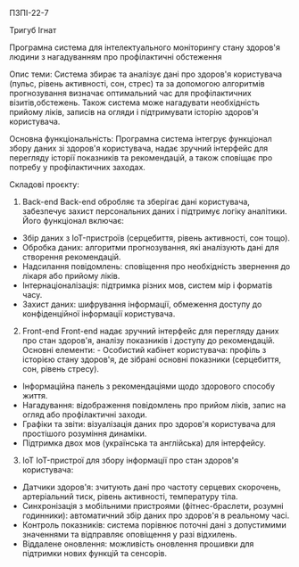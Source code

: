 ПЗПІ-22-7 

Тригуб Ігнат

Програмна система для інтелектуального моніторингу стану здоров'я людини з нагадуванням про профілактичні обстеження

Опис теми:
Система збирає та аналізує дані про здоров'я користувача (пульс, рівень активності, сон, стрес) та за допомогою алгоритмів прогнозування визначає оптимальний час для профілактичних візитів,обстежень.
Також система може нагадувати необхідність прийому ліків, записів на огляди і підтримувати історію здоров'я користувача.

Основна функціональність:
Програмна система інтегрує функціонал збору даних зі здоров'я користувача, надає зручний інтерфейс для перегляду історії показників та рекомендацій, а також сповіщає про потребу у профілактичних заходах.

Складові проєкту:

1. Back-end
Back-end обробляє та зберігає дані користувача, забезпечує захист персональних даних і підтримує логіку аналітики.
Його функціонал включає:
- Збір даних з IoT-пристроїв (серцебиття, рівень активності, сон тощо).
- Обробка даних: алгоритми прогнозування, які аналізують дані для створення рекомендацій.
- Надсилання повідомлень: сповіщення про необхідність звернення до лікаря або прийому ліків.
- Інтернаціоналізація: підтримка різних мов, систем мір і форматів часу.
- Захист даних: шифрування інформації, обмеження доступу до конфіденційної інформації користувача.

2. Front-end
Front-end надає зручний інтерфейс для перегляду даних про стан здоров'я, аналізу показників і доступу
до рекомендацій. Основні елементи: - Особистий кабінет користувача: профіль з історією стану здоров'я,
де зібрані основні показники (серцебиття, сон, рівень стресу).
- Інформаційна панель з рекомендаціями щодо здорового способу життя.
- Нагадування: відображення повідомлень про прийом ліків, запис на огляд або профілактичні заходи.
- Графіки та звіти: візуалізація даних про здоров'я користувача для простішого розуміння динаміки.
- Підтримка двох мов (українська та англійська) для інтерфейсу.

3. IoT 
IoT-пристрої для збору інформації про стан здоров'я користувача:
- Датчики здоров'я: зчитують дані про частоту серцевих скорочень, артеріальний тиск, рівень активності, температуру тіла.
- Синхронізація з мобільними пристроями (фітнес-браслети, розумні годинники): автоматичний збір даних про здоров'я в реальному часі.
- Контроль показників: система порівнює поточні дані з допустимими значеннями та відправляє оповіщення у разі відхилень.
- Віддалене оновлення: можливість оновлення прошивки для підтримки нових функцій та сенсорів.
